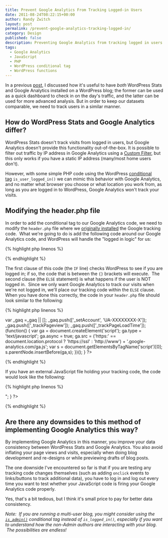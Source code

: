 ```yaml
---
title: Prevent Google Analytics From Tracking Logged-in Users
date: 2011-08-24T08:22:15+00:00
author: Randy Zwitch
layout: post
permalink: /prevent-google-analytics-tracking-logged-in/
category: Design
published: false
description: Preventing Google Analytics from tracking logged in users isn't as easy as in WordPress stats, but it still can be done pretty easily.
tags:
  - Google Analytics
  - JavaScript
  - PHP
  - WordPress conditional tag
  - WordPress functions
---
```

In a previous <a title="WordPress Stats or Google Analytics?  Yes!" href="http://randyzwitch.com/2011/07/wordpress-stats-or-google-analytics/" target="_blank">post</a>, I discussed how it's useful to have _both_ WordPress Stats and Google Analytics installed on a WordPress blog; the former can be used as a quick dashboard to check in on the day's traffic, and the latter can be used for more advanced analysis. But in order to keep our datasets comparable, we need to track users in a similar manner.

## How do WordPress Stats and Google Analytics differ?

WordPress Stats doesn't track visits from logged in users, but Google Analytics doesn't provide this functionality out-of-the-box. It is possible to filter out traffic by IP address in Google Analytics using a <a title="Custom Filters video - Google Analytics" href="http://services.google.com/analytics/breeze/en/filters/index.html" target="_blank">Custom Filter</a>, but this only works if you have a static IP address (many/most home users don't).

However, with some simple PHP code using the WordPress <a title="WordPress Conditional Tags" href="http://codex.wordpress.org/Conditional_Tags" target="_blank">conditional tag</a> `is_user_logged_in()` we can mimic this behavior with Google Analytics, and no matter what browser you choose or what location you work from, as long as you are logged in to WordPress, Google Analytics won't track your visits.

## Modifying the header.php file

In order to add the conditional tag to our Google Analytics code, we need to modify the `header.php` file where we <a title="Google Analytics for WordPress: Two Methods" href="http://randyzwitch.com/2011/08/google-analytics-for-wordpress/" target="_blank">originally installed</a> the Google tracking code.  What we're going to do is add the following code around our Google Analytics code, and WordPress will handle the "logged in logic" for us:

{% highlight php linenos %}
<?php
if ( is_user_logged_in() ) {
} else {
}
?>
{% endhighlight %}

The first clause of this code (the `IF` line) checks WordPress to see if you are logged in; if so, the code that is between the `{}` brackets will execute.  The second clause (the `ELSE` statement) is what happens if the user is NOT logged in.  Since we only want Google Analytics to track our visits when we're not logged in, we'll place our tracking code within the `ELSE` clause. When you have done this correctly, the code in your `header.php` file should look similar to the following:

{% highlight php linenos %}
<?php
if ( is_user_logged_in() ) {
} else {
<script type="text/javascript">
var _gaq =_gaq || [];
 _gaq.push(['_setAccount', 'UA-XXXXXXXX-X']);
 _gaq.push(['_trackPageview']);
_gaq.push(['_trackPageLoadTime']);
(function() {
 var ga = document.createElement('script');
 ga.type = 'text/javascript';
 ga.async = true;
 ga.src = ('https:' == document.location.protocol ? 'https://ssl' : 'http://www') + '.google-analytics.com/ga.js';
 var s = document.getElementsByTagName('script')[0]; s.parentNode.insertBefore(ga,s);
})();
</script>
}
?>
{% endhighlight %}

If you have an external JavaScript file holding your tracking code, the code would look like the following:

{% highlight php linenos %}
<?php
if ( is_user_logged_in() ) {
} else {
 echo "<script type='text/javascript' src='http://yourdomain.com/your_ga_code_filename.js'></script>";
}
?>
{% endhighlight %}

## Are there any downsides to this method of implementing Google Analytics this way?

By implementing Google Analytics in this manner, you improve your data consistency between WordPress Stats and Google Analytics. You also avoid inflating your page views and visits, especially when doing blog development and re-designs or while previewing drafts of blog posts.

The one downside I've encountered so far is that if you are testing any tracking code changes themselves (such as adding `onclick` events to links/buttons to track additional data), you have to log in and log out every time you want to test whether your JavaScript code is firing your Google Analytics code properly.

Yes, that's a bit tedious, but I think it's small price to pay for better data consistency.

_Note:  If you are running a multi-user blog, you might consider using the [`is_admin()`](http://codex.wordpress.org/Function_Reference/is_admin "is_admin WordPress Conditional Tag") conditional tag instead of `is_logged_in()`, especially if you want to understand how the non-Admin authors are interacting with your blog.  The possibilities are endless!_
